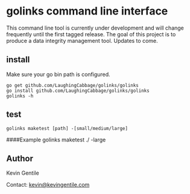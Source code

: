 # golinks command line interface
This command line tool is currently under development and will change frequently until the first tagged release. The goal of this project is to produce a data integrity management tool. Updates to come.

## install
Make sure your go bin path is configured.

    go get github.com/LaughingCabbage/golinks/golinks
    go install github.com/LaughingCabbage/golinks/golinks
    golinks -h

## test

    golinks maketest [path] -[small/medium/large]

####Example
    golinks maketest ./ -large
    
## Author
Kevin Gentile

Contact: kevin@kevingentile.com
